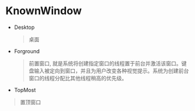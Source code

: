 # KnownWindow

* Desktop
  > 桌面
* Forground
  > 前置窗口, 就是系统将创建指定窗口的线程置于前台并激活该窗口。键盘输入被定向到窗口，并且为用户改变各种视觉提示。系统为创建前台窗口的线程分配比其他线程稍高的优先级。
* TopMost
> 置顶窗口
